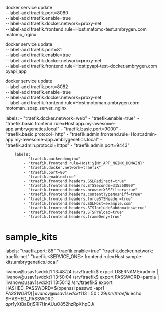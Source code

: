docker service update \
    --label-add traefik.port=8080 \
    --label-add traefik.enable=true \
    --label-add traefik.docker.network=proxy-net \
    --label-add traefik.frontend.rule=Host:matomo-test.ambrygen.com \
    matomo_nginx

docker service update \
    --label-add traefik.port=81 \
    --label-add traefik.enable=true \
    --label-add traefik.docker.network=proxy-net \
    --label-add traefik.frontend.rule=Host:pyapi-test-docker.ambrygen.com \
    pyapi_app

docker service update \
    --label-add traefik.port=8082 \
    --label-add traefik.enable=true \
    --label-add traefik.docker.network=proxy-net \
    --label-add traefik.frontend.rule=Host:motoman.ambrygen.com \
    motoman_soap_server_nginx


  
  labels:
      - "traefik.docker.network=web"
      - "traefik.enable=true"
      - "traefik.basic.frontend.rule=Host:app.my-awesome-app.ambrygenetics.local"
      - "traefik.basic.port=9000"
      - "traefik.basic.protocol=http"
      - "traefik.admin.frontend.rule=Host:admin-app.my-awesome-app.ambrygenetics.local"
      - "traefik.admin.protocol=https"
      - "traefik.admin.port=9443"



        labels:                                                       
            - "traefik.backend=nginx"                                 
            - "traefik.frontend.rule=Host:${MY_APP_NGINX_DOMAIN}"     
            - "traefik.docker.network=traefik"                        
            - "traefik.port=80"                                       
            - "traefik.enable=true"                                   
            - "traefik.frontend.headers.SSLRedirect=true"             
            - "traefik.frontend.headers.STSSeconds=315360000"         
            - "traefik.frontend.headers.browserXSSFilter=true"        
            - "traefik.frontend.headers.contentTypeNosniff=true"      
            - "traefik.frontend.headers.forceSTSHeader=true"          
            - "traefik.frontend.headers.SSLHost=example.com"          
            - "traefik.frontend.headers.STSIncludeSubdomains=true"    
            - "traefik.frontend.headers.STSPreload=true"              
            - "traefik.frontend.headers.frameDeny=true"               

# sample_kits
 labels:
            "traefik.port: 85"
            "traefik.enable=true"
            "traefik.docker.network: traefik-net"
            "traefik.<SERVICE_ONE>.frontend.rule=Host:sample-kits.ambrygenetics.local"



iivanov@usav1svdckt1 13:48:24 /srv/traefik$ export USERNAME=admin                                                    │
iivanov@usav1svdckt1 13:50:04 /srv/traefik$ export PASSWORD=parola                                                   │
iivanov@usav1svdckt1 13:50:12 /srv/traefik$ export HASHED_PASSWORD=$(openssl passwd -apr1 $PASSWORD)                 │
iivanov@usav1svdckt1 13:50:29 /srv/traefik$ echo $HASHED_PASSWORD                 
$apr1$yXtBaBrj$Rl7HnAUuO852hzRpXhpCJ/
